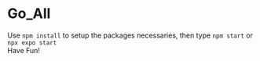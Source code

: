 # Go_All
Use `npm install` to setup the packages necessaries, then type `npm start` or `npx expo start` <br />
Have Fun!
